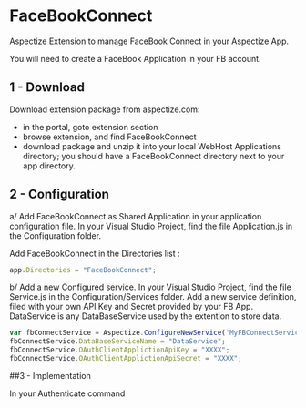 # FaceBookConnect
Aspectize Extension to manage FaceBook Connect in your Aspectize App.

You will need to create a FaceBook Application in your FB account.

## 1 - Download

Download extension package from aspectize.com:
- in the portal, goto extension section
- browse extension, and find FaceBookConnect
- download package and unzip it into your local WebHost Applications directory; you should have a FaceBookConnect directory next to your app directory.

## 2 - Configuration

a/ Add FaceBookConnect as Shared Application in your application configuration file.
In your Visual Studio Project, find the file Application.js in the Configuration folder.

Add FaceBookConnect in the Directories list :
```javascript
app.Directories = "FaceBookConnect";
```

b/ Add a new Configured service.
In your Visual Studio Project, find the file Service.js in the Configuration/Services folder.
Add a new service definition, filed with your own API Key and Secret provided by your FB App.
DataService is any DataBaseService used by the extention to store data.

```javascript
var fbConnectService = Aspectize.ConfigureNewService('MyFBConnectService', aas.ConfigurableServices.FacebookConnect);
fbConnectService.DataBaseServiceName = "DataService";
fbConnectService.OAuthClientApplictionApiKey = "XXXX";
fbConnectService.OAuthClientApplictionApiSecret = "XXXX";
```

##3 - Implementation

In your Authenticate command
